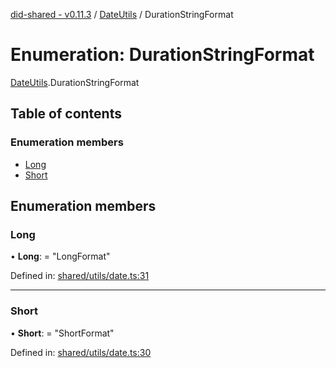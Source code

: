 [did-shared - v0.11.3](../README.md) / [DateUtils](../modules/dateutils.md) / DurationStringFormat

# Enumeration: DurationStringFormat

[DateUtils](../modules/dateutils.md).DurationStringFormat

## Table of contents

### Enumeration members

- [Long](dateutils.durationstringformat.md#long)
- [Short](dateutils.durationstringformat.md#short)

## Enumeration members

### Long

• **Long**: = "LongFormat"

Defined in: [shared/utils/date.ts:31](https://github.com/Puzzlepart/did/blob/dev/shared/utils/date.ts#L31)

___

### Short

• **Short**: = "ShortFormat"

Defined in: [shared/utils/date.ts:30](https://github.com/Puzzlepart/did/blob/dev/shared/utils/date.ts#L30)

